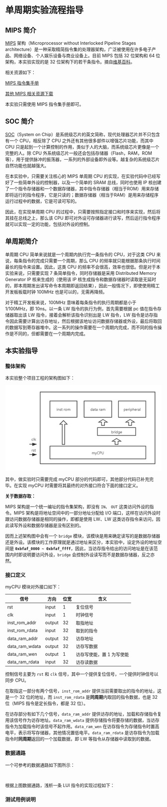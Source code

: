 # 单周期实验流程指导

## MIPS 简介
[MIPS](https://www.mips.com/) 架构（Microprocessor without Interlocked Pipeline Stages architecture）是一种采取精简指令集的处理器架构，广泛被使用在许多电子产品、网络设备、个人娱乐设备与商业设备上。目前 MIPS 包括 32 位架构和 64 位架构，本实验实现的是 32 位架构下的若干条指令。摘自[维基百科](https://zh.wikipedia.org/zh-cn/MIPS%E6%9E%B6%E6%A7%8B)。

相关资源如下：

[MIPS 指令集手册](https://www.mips.com/downloads/the-mips32-instruction-set-v6-05/)

[其他 MIPS 相关资源下载](https://www.mips.com/downloads/)

本实验只需使用 MIPS 指令集手册即可。

## SOC 简介
[SOC](https://zh.wikipedia.org/wiki/%E7%B3%BB%E7%BB%9F%E8%8A%AF%E7%89%87)（System on Chip）是系统级芯片的英文简称，现代处理器芯片并不只包含有一个 CPU，相反除了 CPU 之外还有其他很多部件以增强芯片功能，而其中 CPU 只是起到一个计算控制的作用，类似于人的大脑，而系统级芯片更像是一个完整的人。除 CPU 外系统级芯片一般还会包括存储器（Flash，RAM，ROM等），用于提供脉冲的振荡器，一系列的外部设备即外设等。越复杂的系统级芯片自然功能也就越强大。

在本实验中，只需要关注核心的 MIPS 单周期 CPU 的实现，在实验代码中已经写好了一些简单外设的控制器，以及一个简单的 SRAM 总线，同时也使用 IP 核创建了一个指令存储器和一个数据存储器，其中指令存储器（相当于ROM）用来存储即将运行的指令程序，它是只读的；数据存储器（相当于RAM）是用来存储程序运行过程中的数据，它是可读可写的。

因此，在实现单周期 CPU 的过程中，只需要按照指定接口和时序来实现，然后将其挂在总线之上，那么该 CPU 即可对外设可存储器进行读写，然后运行指令程序就可以实现一定的功能，包括对外设的控制。

## 单周期简介
单周期 CPU 简单来说就是一个周期内执行完一条指令的 CPU，对于这类 CPU 来说，每条指令的完成只需要一个周期，那么 CPU 的频率就只能根据那条执行时间最长的指令来设置。因此，这类 CPU 的频率不会很高，效率也很低。但是对于本实验来说，只需要实现 7 条简单指令，同时存储器是采用 Distributed Memory Generator IP 核来生成的（使用该 IP 核生成指令和数据存储器时读取是无延时的，即本周期发出读写命令本周期即返回结果），因此一般情况下，即使使用精工开发板板载时钟 100MHz 也是可以的，无需再降频。

对于精工开发板来说，100MHz 意味着每条指令的执行周期都是小于 1/100MHz，即 10ns。以一条 LW 指令的执行为例，首先需要根据 pc 值在指令存储器取出该 LW 指令，接着会解析该指令识别出是 LW 指令，LW 指令是访存指令因此需要计算出访存地址，然后根据该地址访问数据存储器或外设，最后将取回的数据写到寄存器堆中。这一系列的操作需要在一个周期内完成，而不同的指令操作是不同的，但都需要在一个周期内完成。

## 本实验指导

### 整体架构
本实验整个项目工程的架构图如下：

![](./img/../../img/lab3/p1.png)

其中，做实验时只需要完成 myCPU 部分的代码即可，其他部分代码已补充完毕。在实现 myCPU 时需要将其最终的对外接口符合下面的接口定义。

**关于数据存取：**

MIPS 架构是一个统一编址的指令集架构，即没有 `IN`、 `OUT` 这类访问外设的指令。MIPS 架构是将地址空间中的一部分地址分配给 I/O 端口，这样在访问外设时跟访问数据存储器是相同的操作，即都是使用 LW、LW 这类访存指令来访问，因此读写外设和数据存储器是没有区别的。

因而上述架构图中会有一个 `bridge` 模块，该模块是用来确定读写的是数据存储器还是外设。该模块的工作原理就是通过地址来区分，本实验中，设定外设的地址空间是 **`0xbfaf_0000 ~ 0xbfaf_ffff`**，因此，当访存指令给出的访问地址是在该范围内时即说明要访问外设，`bridge` 会控制外设读写而不是数据存储器，反之亦然。 

### 接口定义
myCPU 模块对外接口如下：

|信号|方向|位宽|含义|
|-|-|-|-|
|rst|input|1|复位信号|
|clk|input|1|时钟信号|
|inst_rom_addr|output|32|取指地址|
|inst_rom_rdata|input|32|取到的指令|
|data_ram_addr|output|32|访存地址|
|data_ram_wdata|output|32|访存写数据|
|data_ram_wen|output|1|访存写使能，置 1 为写使能|
|data_ram_rdata|input|32|访存读数据|

控制信号主要为 `rst` 和 `clk` 信号，其中一个提供复位信号，一个提供时钟信号以同步 CPU。

在取指这一部分有两个信号，`inst_rom_addr` 提供当前需要取出的指令的地址，这是一个 32 位的地址，而 `inst_rom_rdata` 是**同周期**内取回的指令数据，也是 32 位（MIPS 指令是定长指令，都是 32 位）。

在访存部分有如下几个信号，`data_ram_addr` 提供访存的地址，加载和存储指令复用该信号作为访存地址。`data_ram_wdata` 提供存储指令将要存储的数据，当访存指令为加载指令时该信号不起作用。`data_ram_wen` 在访存指令为存储指令时置高电平，表示将写存储器，其他情况置低电平。`data_ram_rdata` 是访存指令为加载指令时**同周期**返回的一个加载数据，即 LW 等指令从存储器中读取到的数据。

### 数据通路
一个可参考的数据通路如下图所示：

![]()

根据上图数据通路，浅析一条 LUI 指令的实现过程如下：



### 测试用例说明


